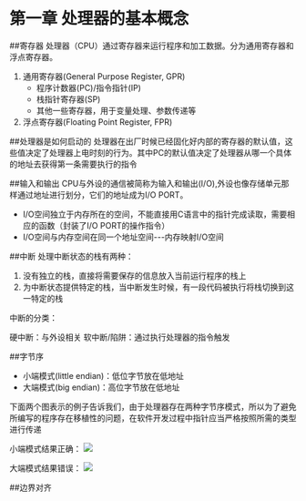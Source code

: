 # 第一章 处理器的基本概念

##寄存器
处理器（CPU）通过寄存器来运行程序和加工数据。分为通用寄存器和浮点寄存器。

1. 通用寄存器(General Purpose Register, GPR)
    * 程序计数器(PC)/指令指针(IP)
    * 栈指针寄存器(SP)
    * 其他一些寄存器，用于变量处理、参数传递等
2. 浮点寄存器(Floating Point Register, FPR)

##处理器是如何启动的
处理器在出厂时候已经固化好内部的寄存器的默认值，这些值决定了处理器上电时刻的行为。其中PC的默认值决定了处理器从哪一个具体的地址去获得第一条需要执行的指令

##输入和输出
CPU与外设的通信被简称为输入和输出(I/O),外设也像存储单元那样通过地址进行划分，它们的地址成为I/O PORT。

* I/O空间独立于内存所在的空间，不能直接用C语言中的指针完成读取，需要相应的函数（封装了I/O PORT的操作指令）
* I/O空间与内存空间在同一个地址空间---内存映射I/O空间

##中断
处理中断状态的栈有两种：

1. 没有独立的栈，直接将需要保存的信息放入当前运行程序的栈上
2. 为中断状态提供特定的栈，当中断发生时候，有一段代码被执行将栈切换到这一特定的栈

中断的分类：

硬中断：与外设相关
软中断/陷阱：通过执行处理器的指令触发

##字节序

* 小端模式(little endian)：低位字节放在低地址
* 大端模式(big endian)：高位字节放在低地址

下面两个图表示的例子告诉我们，由于处理器存在两种字节序模式，所以为了避免所编写的程序存在移植性的问题，在软件开发过程中指针应当严格按照所需的类型进行传递

小端模式结果正确：
![](https://i.imgur.com/eJLUTwE.png)

大端模式结果错误：
![](https://i.imgur.com/yhmPE6x.png)

##边界对齐


